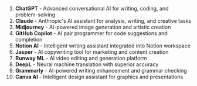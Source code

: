 1. **ChatGPT** - Advanced conversational AI for writing, coding, and problem-solving
2. **Claude** - Anthropic's AI assistant for analysis, writing, and creative tasks  
3. **Midjourney** - AI-powered image generation and artistic creation
4. **GitHub Copilot** - AI pair programmer for code suggestions and completion
5. **Notion AI** - Intelligent writing assistant integrated into Notion workspace
6. **Jasper** - AI copywriting tool for marketing and content creation
7. **Runway ML** - AI video editing and generation platform
8. **DeepL** - Neural machine translation with superior accuracy
9. **Grammarly** - AI-powered writing enhancement and grammar checking
10. **Canva AI** - Intelligent design assistant for graphics and presentations
